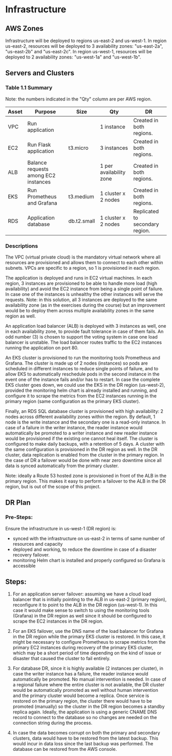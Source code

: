 # Infrastructure

## AWS Zones
Infrastructure will be deployed to regions us-east-2 and us-west-1.
In region us-east-2, resources will be deployed to 3 availability zones: "us-east-2a", "us-east-2b" and "us-east-2c".
In region us-west-1, resources will be deployed to 2 availability zones: "us-west-1a" and "us-west-1b".

## Servers and Clusters

### Table 1.1 Summary
Note: the numbers indicated in the "Qty" column are per AWS region.

| Asset | Purpose                              | Size        | Qty                     | DR                              |
|-------|--------------------------------------|-------------|-------------------------|---------------------------------|
| VPC   | Run application                      |             | 1 instance              | Created in both regions.        |
| EC2   | Run Flask application                | t3.micro    | 3 instances             | Created in both regions.        |
| ALB   | Balance requests among EC2 instances |             | 1 per availability zone | Created in both regions.        |
| EKS   | Run Prometheus and Grafana           | t3.medium   | 1 cluster x 2 nodes     | Created in both regions.        |
| RDS   | Application database                 | db.t2.small | 1 cluster x 2 nodes     | Replicated to secondary region. |

### Descriptions

The VPC (virtual private cloud) is the mandatory virtual network where all resources are provisioned and allows them to 
connect to each other within subnets. VPCs are specific to a region, so 1 is provisioned in each region. 

The application is deployed and runs in EC2 virtual machines. In each region, 3 instances are provisioned to be able to 
handle more load (high availability) and avoid the EC2 instance from being a single point of failure. In case one of the
instances is unhealthy the other instances will serve the requests. Note: in this solution, all 3 instances are deployed 
to the same availability zone (as in the exercises during the course) but an improvement would be to deploy them across 
multiple availability zones in the same region as well.

An application load balancer (ALB) is deployed with 3 instances as well, one in each availability zone, to provide fault
tolerance in case of them fails. An odd number (3) is chosen to support the voting system in case one load balancer is 
unstable. The load balancer routes traffic to the EC2 instances running the application on port 80.

An EKS cluster is provisioned to run the monitoring tools Prometheus and Grafana. The cluster is made up of 2 nodes
(instances) so pods are scheduled in different instances to reduce single points of failure, and to allow EKS to 
automatically reschedule pods in the second instance in the event one of the instance fails and/or has to restart.
In case the complete EKS cluster goes down, we could use the EKS in the DR region (us-west-2), provided the monitoring
helm chart is already installed and running, and configure it to scrape the metrics from the EC2 instances running in the
primary region (same configuration as the primary EKS cluster).

Finally, an RDS SQL database cluster is provisioned with high availability: 2 nodes across different availability zones
within the region. By default, 1 node is the write instance and the secondary one is a read-only instance. In case of a 
failure in the writer instance, the reader instance would automatically be promoted to a writer instance and new reader 
instance would be provisioned if the existing one cannot heal itself. The cluster is configured to make daily backups, 
with a retention of 5 days. A cluster with the same configuration is provisioned in the DR region as well. In the DR 
cluster, data replication is enabled from the cluster in the primary region. In the case of DR a failover would be done 
with near zero downtime since all data is synced automatically from the primary cluster.

Note: ideally a Route 53 hosted zone is provisioned in front of the ALB in the primary region. This makes it easy to 
perform a failover to the ALB in the DR region, but is out of the scope of this project. 

## DR Plan
### Pre-Steps:

Ensure the infrastructure in us-west-1 (DR region) is:
- synced with the infrastructure on us-east-2 in terms of same number of resources and capacity
- deployed and working, to reduce the downtime in case of a disaster recovery failover. 
- monitoring Helm chart is installed and properly configured so Grafana is accessible

## Steps:

1. For an application server failover: assuming we have a cloud load balancer that is initially pointing to the ALB 
in us-east-2 (primary region), reconfigure it to point to the ALB in the DR region (us-west-1). In this case it would 
make sense to switch to using the monitoring tools (Grafana) in the DR region as well since it should be configured
to scrape the EC2 instances in the DR region.

2. For an EKS failover, use the DNS name of the load balancer for Grafana in the DR region while the primary EKS
cluster is restored. In this case, it might be necessary to configure Prometheus to scrape metrics from the primary EC2
instances during recovery of the primary EKS cluster, which may be a short period of time depending on the kind of issue
or disaster that caused the cluster to fail entirely.

3. For database DR, since it is highly available (2 instances per cluster), in case the writer instance has a failure,
the reader instance would automatically be promoted. No manual intervention is needed. In case of a regional failure
where the entire cluster is not available, the DR cluster would be automatically promoted as well without human
intervention and the primary cluster would become a replica. Once service is restored on the primary region, the 
cluster there would have to be promoted (manually) so the cluster in the DR region becomes a standby replica again. 
Ideally, the application is using a generic CNAME DNS record to connect to the database so no changes are needed on the 
connection string during the process.

4. In case the data becomes corrupt on both the primary and secondary clusters, data would have to be restored from the
latest backup. This would incur in data loss since the last backup was performed. The database can be restored from 
the AWS console. 